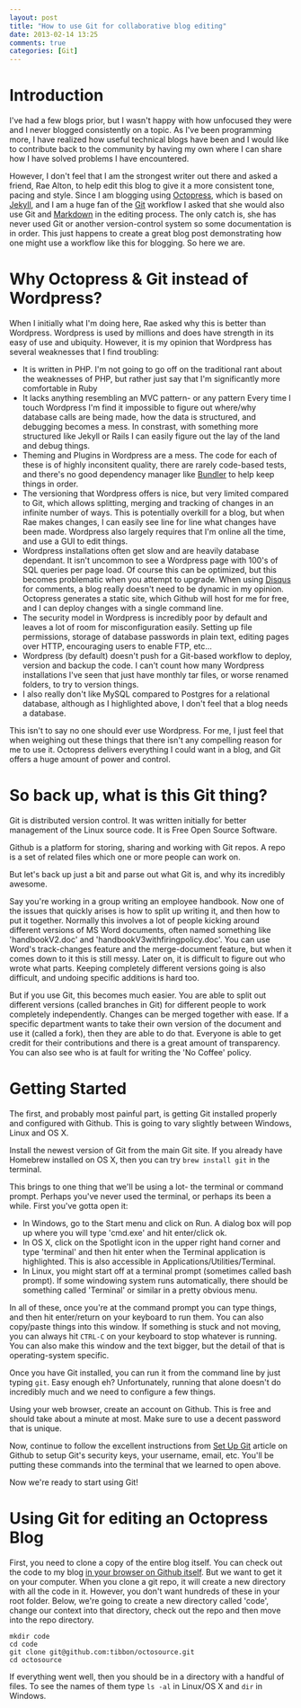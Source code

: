```yaml
---
layout: post
title: "How to use Git for collaborative blog editing"
date: 2013-02-14 13:25
comments: true
categories: [Git]
---
```


Introduction
============

I've had a few blogs prior, but I wasn't happy with how unfocused they were and I never blogged consistently on a topic. As I've been programming more, I have realized how useful technical blogs have been and I would like to contribute back to the community by having my own where I can share how I have solved problems I have encountered. 

However, I don't feel that I am the strongest writer out there and asked a friend, Rae Alton, to help edit this blog to give it a more consistent tone, pacing and style. Since I am blogging using [Octopress](http://octopress.org/), which is based on [Jekyll](https://github.com/mojombo/jekyll), and I am a huge fan of the [Git](http://git-scm.com/) workflow I asked that she would also use Git and [Markdown](http://daringfireball.net/projects/markdown/) in the editing process. The only catch is, she has never used Git or another version-control system so some documentation is in order. This just happens to create a great blog post demonstrating how one might use a workflow like this for blogging. So here we are. 

Why Octopress & Git instead of Wordpress?
===========

When I initially what I'm doing here, Rae asked why this is better than Wordpress. Wordpress is used by millions and does have strength in its easy of use and ubiquity. However, it is my opinion that Wordpress has several weaknesses that I find troubling: 

* It is written in PHP. I'm not going to go off on the traditional rant about the weaknesses of PHP, but rather just say that I'm significantly more comfortable in Ruby
* It lacks anything resembling an MVC pattern- or any pattern Every time I touch Wordpress I'm find it impossible to figure out where/why database calls are being made, how the data is structured, and debugging becomes a mess. In constrast, with something more structured like Jekyll or Rails I can easily figure out the lay of the land and debug things. 
* Theming and Plugins in Wordpress are a mess. The code for each of these is of highly inconsitent quality, there are rarely code-based tests, and there's no good dependency manager like [Bundler](http://gembundler.com/) to help keep things in order.
* The versioning that Wordpress offers is nice, but very limited compared to Git, which allows splitting, merging and tracking of changes in an infinite number of ways. This is potentially overkill for a blog, but when Rae makes changes, I can easily see line for line what changes have been made. Wordpress also largely requires that I'm online all the time, and use a GUI to edit things. 
* Wordpress installations often get slow and are heavily database dependant. It isn't uncommon to see a Wordpress page with 100's of SQL queries per page load. Of course this can be optimized, but this becomes problematic when you attempt to upgrade. When using [Disqus](http://disqus.com/) for comments, a blog really doesn't need to be dynamic in my opinion. Octopress generates a static site, which Github will host for me for free, and I can deploy changes with a single command line.
* The security model in Wordpress is incredibly poor by default and leaves a lot of room for misconfiguration easily. Setting up file permissions, storage of database passwords in plain text, editing pages over HTTP, encouraging users to enable FTP, etc... 
* Wordpress (by default) doesn't push for a Git-based workflow to deploy, version and backup the code. I can't count how many Wordpress installations I've seen that just have monthly tar files, or worse renamed folders, to try to version things. 
* I also really don't like MySQL compared to Postgres for a relational database, although as I highlighted above, I don't feel that a blog needs a database. 

This isn't to say no one should ever use Wordpress. For me, I just feel that when weighing out these things that there isn't any compelling reason for me to use it. Octopress delivers everything I could want in a blog, and Git offers a huge amount of power and control. 

So back up, what is this Git thing?
============

Git is distributed version control. It was written initially for better management of the Linux source code. It is Free Open Source Software. 

Github is a platform for storing, sharing and working with Git repos. A repo is a set of related files which one or more people can work on. 

But let's back up just a bit and parse out what Git is, and why its incredibly awesome. 

Say you're working in a group writing an employee handbook. Now one of the issues that quickly arises is how to split up writing it, and then how to put it together. Normally this involves a lot of people kicking around different versions of MS Word documents, often named something like 'handbookV2.doc' and 'handbookV3withfiringpolicy.doc'. You can use Word's track-changes feature and the merge-document feature, but when it comes down to it this is still messy. Later on, it is difficult to figure out who wrote what parts. Keeping completely different versions going is also difficult, and undoing specific additions is hard too. 

But if you use Git, this becomes much easier. You are able to split out different versions (called branches in Git) for different people to work completely independently. Changes can be merged together with ease. If a specific department wants to take their own version of the document and use it (called a fork), then they are able to do that. Everyone is able to get credit for their contributions and there is a great amount of transparency. You can also see who is at fault for writing the 'No Coffee' policy. 

Getting Started
==========

The first, and probably most painful part, is getting Git installed properly and configured with Github. This is going to vary slightly between Windows, Linux and OS X. 

Install the newest version of Git from the main Git site. If you already have Homebrew installed on OS X, then you can try `brew install git` in the terminal. 

This brings to one thing that we'll be using a lot- the terminal or command prompt. Perhaps you've never used the terminal, or perhaps its been a while. First you've gotta open it:

* In Windows, go to the Start menu and click on Run. A dialog box will pop up where you will type 'cmd.exe' and hit enter/click ok. 
* In OS X, click on the Spotlight icon in the upper right hand corner and type 'terminal' and then hit enter when the Terminal application is highlighted. This is also accessible in Applications/Utilities/Terminal. 
* In Linux, you might start off at a terminal prompt (sometimes called bash prompt). If some windowing system runs automatically, there should be something called 'Terminal' or similar in a pretty obvious menu. 

In all of these, once you're at the command prompt you can type things, and then hit enter/return on your keyboard to run them. You can also copy/paste things into this window. If something is stuck and not moving, you can always hit `CTRL-C` on your keyboard to stop whatever is running. You can also make this window and the text bigger, but the detail of that is operating-system specific. 

Once you have Git installed, you can run it from the command line by just typing `git`. Easy enough eh? Unfortunately, running that alone doesn't do incredibly much and we need to configure a few things. 

Using your web browser, create an account on Github. This is free and should take about a minute at most. Make sure to use a decent password that is unique. 

Now, continue to follow the excellent instructions from [Set Up Git](https://help.github.com/articles/set-up-git) article on Github to setup Git's security keys, your username, email, etc. You'll be putting these commands into the terminal that we learned to open above. 

Now we're ready to start using Git!

Using Git for editing an Octopress Blog
==========

First, you need to clone a copy of the entire blog itself. You can check out the code to my blog [in your browser on Github itself](git@github.com:tibbon/octosource.git). But we want to get it on your computer. When you clone a git repo, it will create a new directory with all the code in it. However, you don't want hundreds of these in your root folder. Below, we're going to create a new directory called 'code', change our context into that directory, check out the repo and then move into the repo directory.

```
mkdir code
cd code
git clone git@github.com:tibbon/octosource.git
cd octosource
```

If everything went well, then you should be in a directory with a handful of files. To see the names of them type `ls -al` in Linux/OS X and `dir` in Windows. 
